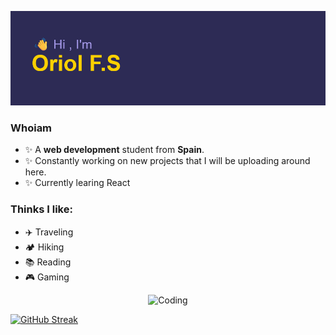 [![MasterHead](header.png)](https://github.com/OriolFiblaSancho)
### Whoiam
- ✨ A <b>web development</b> student from <b>Spain</b>. 
- ✨ Constantly working on new projects that I will be uploading around here.
- ✨ Currently learing React

### Thinks I like:
- ✈️ Traveling
- 🏕️ Hiking
- 📚 Reading
- 🎮 Gaming

<div align="center">
  <img alt="Coding" width="200" src="https://github.com/user-attachments/assets/d4254e5e-ed00-4ec1-802e-8c642b0ac761">
</div>


[![GitHub Streak](https://streak-stats.demolab.com?user=OriolFiblaSancho&theme=shades-of-purple)](https://git.io/streak-stats)



